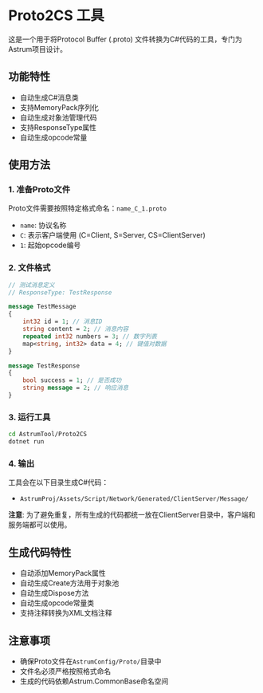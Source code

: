 # Proto2CS 工具

这是一个用于将Protocol Buffer (.proto) 文件转换为C#代码的工具，专门为Astrum项目设计。

## 功能特性

- 自动生成C#消息类
- 支持MemoryPack序列化
- 自动生成对象池管理代码
- 支持ResponseType属性
- 自动生成opcode常量

## 使用方法

### 1. 准备Proto文件

Proto文件需要按照特定格式命名：`name_C_1.proto`

- `name`: 协议名称
- `C`: 表示客户端使用 (C=Client, S=Server, CS=ClientServer)
- `1`: 起始opcode编号

### 2. 文件格式

```protobuf
// 测试消息定义
// ResponseType: TestResponse

message TestMessage
{
    int32 id = 1; // 消息ID
    string content = 2; // 消息内容
    repeated int32 numbers = 3; // 数字列表
    map<string, int32> data = 4; // 键值对数据
}

message TestResponse
{
    bool success = 1; // 是否成功
    string message = 2; // 响应消息
}
```

### 3. 运行工具

```bash
cd AstrumTool/Proto2CS
dotnet run
```

### 4. 输出

工具会在以下目录生成C#代码：
- `AstrumProj/Assets/Script/Network/Generated/ClientServer/Message/`

**注意**: 为了避免重复，所有生成的代码都统一放在ClientServer目录中，客户端和服务端都可以使用。

## 生成代码特性

- 自动添加MemoryPack属性
- 自动生成Create方法用于对象池
- 自动生成Dispose方法
- 自动生成opcode常量类
- 支持注释转换为XML文档注释

## 注意事项

- 确保Proto文件在`AstrumConfig/Proto/`目录中
- 文件名必须严格按照格式命名
- 生成的代码依赖Astrum.CommonBase命名空间
